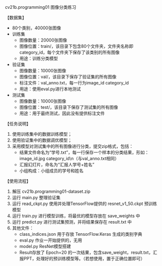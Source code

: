 cv21b.programming01 图像分类练习

【数据集】
- 80个类别，40000张图像
- 训练集
  - 图像数量：20000张图像
  - 图像位置：train/，该目录下包含80个文件夹，文件夹名称即category_id，每个文件夹下保存了该类别的所有图像
  - 用途：训练分类模型
- 验证集
  - 图像数量：10000张图像
  - 图像位置：val/，该目录下保存了验证集的所有图像
  - 标注文件：val_anno.txt，每一行为image_id category_id
  - 用途：使用eval.py进行本地测试
- 测试集
  - 图像数量：10000张图像
  - 图像位置：test/，该目录下保存了测试集的所有图像
  - 用途：用于最终测试，因此没有提供标注文件

【任务说明】

1. 使用训练集中的数据训练模型；
2. 使用验证集中的数据调优模型；
3. 采用模型对测试集中的所有图像进行分类，提交zip格式，包括：
   - 结果文件命名为“学号.txt”，每一行保存一个样本的分类结果，形如：image_id.jpg category_id\n（与val_anno.txt相同）
   - 汇报幻灯片，命名为“汇报人学号+姓名”
   - 小组构成：小组成员的学号和姓名



【使用流程】

1. 解压 cv21b.programming01-dataset.zip
2. 运行 main.py 整理验证集
3. 运行 read_ckpt.py 使用并处理TensorFlow提供的 resnet_v1_50.ckpt 预训练模型
4. 运行 train.py 进行模型训练，将最优的模型存放在 save_weights 中
5. 运行 predict.py 进行测试集预测，并将结果保存在 result.txt 中
6. 其他文件：
   * class_indices.json 用于存放 TensorFlow.Keras 生成的类别字典
   * eval.py 作业一开始提供的，无用
   * model.py ResNet模型搭建
   * Result存放了 Epoch=20 的一次结果，包含save_weight，result.txt，汇报PPT，处理好的预训练模型等。（若想使用，置于正确位置即可）

